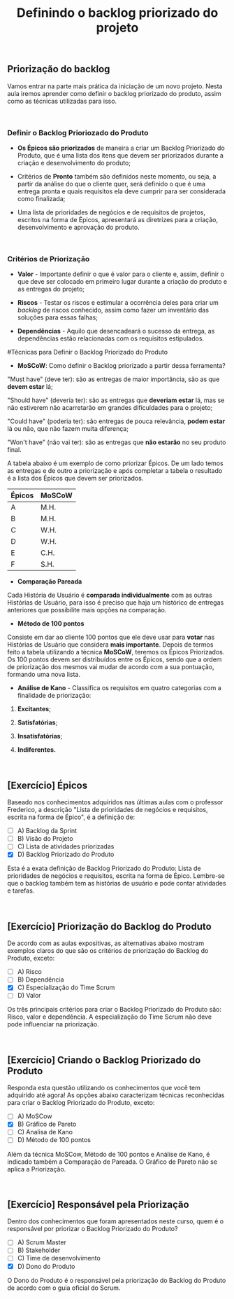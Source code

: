 <div align="center">

# Definindo o backlog priorizado do projeto

</div>

<br>

##  Priorização do backlog

Vamos entrar na parte mais prática da iniciação de um novo projeto. Nesta aula iremos aprender como definir o backlog priorizado do produto, assim como as técnicas utilizadas para isso.

<br>

### Definir o Backlog Prioriozado do Produto

- **Os Épicos são priorizados** de maneira a criar um Backlog Priorizado do Produto, que é uma lista dos itens que devem ser priorizados durante a criação e desenvolvimento do produto;

- Critérios de **Pronto** também são definidos neste momento, ou seja, a partir da análise do que o cliente quer, será definido o que é uma entrega pronta e quais requisitos ela deve cumprir para ser considerada como finalizada;

- Uma lista de prioridades de negócios e de requisitos de projetos, escritos na forma de Épicos, apresentará as diretrizes para a criação, desenvolvimento e aprovação do produto.

<br>

### Critérios de Priorização

- **Valor** - Importante definir o que é valor para o cliente e, assim, definir o que deve ser colocado em primeiro lugar durante a criação do produto e as entregas do projeto;

- **Riscos** - Testar os riscos e estimular a ocorrência deles para criar um *backlog* de riscos conhecido, assim como fazer um inventário das soluções para essas falhas;

- **Dependências** - Aquilo que desencadeará o sucesso da entrega, as dependências estão relacionadas com os requisitos estipulados.

#Técnicas para Definir o Backlog Priorizado do Produto

- **MoSCoW**: Como definir o Backlog priorizado a partir dessa ferramenta?

"Must have" (deve ter): são as entregas de maior importância, são as que **devem estar** lá;

"Should have" (deveria ter): são as entregas que **deveriam estar** lá, mas se não estiverem não acarretarão em grandes dificuldades para o projeto;

"Could have" (poderia ter): são entregas de pouca relevância, **podem estar** lá ou não, que não fazem muita diferença;

"Won't have" (não vai ter): são as entregas que **não estarão** no seu produto final.

A tabela abaixo é um exemplo de como priorizar Épicos. De um lado temos as entregas e de outro a priorização e após completar a tabela o resultado é a lista dos Épicos que devem ser priorizados.

| Épicos | MoSCoW |
|--------|--------|
| A      | M.H.   |
| B      | M.H.   |
| C      | W.H.   |
| D      | W.H.   |
| E      | C.H.   |
| F      | S.H.   |

- **Comparação Pareada**

Cada História de Usuário é **comparada individualmente** com as outras Histórias de Usuário, para isso é preciso que haja um histórico de entregas anteriores que possibilite mais opções na comparação.

- **Método de 100 pontos**

Consiste em dar ao cliente 100 pontos que ele deve usar para **votar** nas Histórias de Usuário que considera **mais importante**. Depois de termos feito a tabela utilizando a técnica **MoSCoW**, teremos os Épicos Priorizados. Os 100 pontos devem ser distribuídos entre os Épicos, sendo que a ordem de priorização dos mesmos vai mudar de acordo com a sua pontuação, formando uma nova lista.

- **Análise de Kano** - Classifica os requisitos em quatro categorias com a finalidade de priorização:

 1) **Excitantes**; 

 2) **Satisfatórias**; 

 3) **Insatisfatórias**;

 4) **Indiferentes.**

<br>

## [Exercício] Épicos

Baseado nos conhecimentos adquiridos nas últimas aulas com o professor Frederico, a descrição "Lista de prioridades de negócios e requisitos, escrita na forma de Épico", é a definição de:

- [ ] A) Backlog da Sprint
- [ ] B) Visão do Projeto
- [ ] C) Lista de atividades priorizadas
- [x] D) Backlog Priorizado do Produto

Esta é a exata definição de Backlog Priorizado do Produto: Lista de prioridades de negócios e requisitos, escrita na forma de Épico. Lembre-se que o backlog também tem as histórias de usuário e pode contar atividades e tarefas.

<br>

## [Exercício] Priorização do Backlog do Produto

De acordo com as aulas expositivas, as alternativas abaixo mostram exemplos claros do que são os critérios de priorização do Backlog do Produto, exceto:

- [ ] A) Risco
- [ ] B) Dependência
- [x] C) Especialização do Time Scrum
- [ ] D) Valor

Os três principais critérios para criar o Backlog Priorizado do Produto são: Risco, valor e dependência. A especialização do Time Scrum não deve pode influenciar na priorização.

<br>

## [Exercício] Criando o Backlog Priorizado do Produto

Responda esta questão utilizando os conhecimentos que você tem adquirido até agora! As opções abaixo caracterizam técnicas reconhecidas para criar o Backlog Priorizado do Produto, exceto:

- [ ] A) MoSCow
- [x] B) Gráfico de Pareto
- [ ] C) Analisa de Kano
- [ ] D) Método de 100 pontos

Além da técnica MoSCow, Método de 100 pontos e Análise de Kano, é indicado também a Comparação de Pareada. O Gráfico de Pareto não se aplica a Priorização.

<br>

## [Exercício] Responsável pela Priorização

Dentro dos conhecimentos que foram apresentados neste curso, quem é o responsável por priorizar o Backlog Priorizado do Produto?

- [ ] A) Scrum Master
- [ ] B) Stakeholder
- [ ] C) Time de desenvolvimento
- [x] D) Dono do Produto

O Dono do Produto é o responsável pela priorização do Backlog do Produto de acordo com o guia oficial do Scrum.
